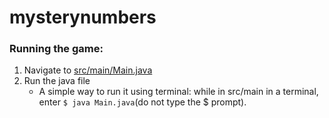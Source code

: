 # mysterynumbers

### Running the game:

1. Navigate to [src/main/Main.java](https://github.com/jeffreymeng/mysterynumbers/blob/master/src/game/Main.java)
2. Run the java file
   - A simple way to run it using terminal: while in src/main in a terminal, enter `$ java Main.java`(do not type the $ prompt).

